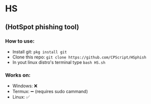 # HS
## (HotSpot phishing tool)

### How to use:
* Install git: `pkg install git`
* Clone this repo: `git clone https://github.com/CPScript/HSphish`
* In yout linux distro's terminal type `bash HS.sh`



### Works on:
* Windows: ❌
* Termux: ➖ (requires sudo cammand)
* Linux: ✅

